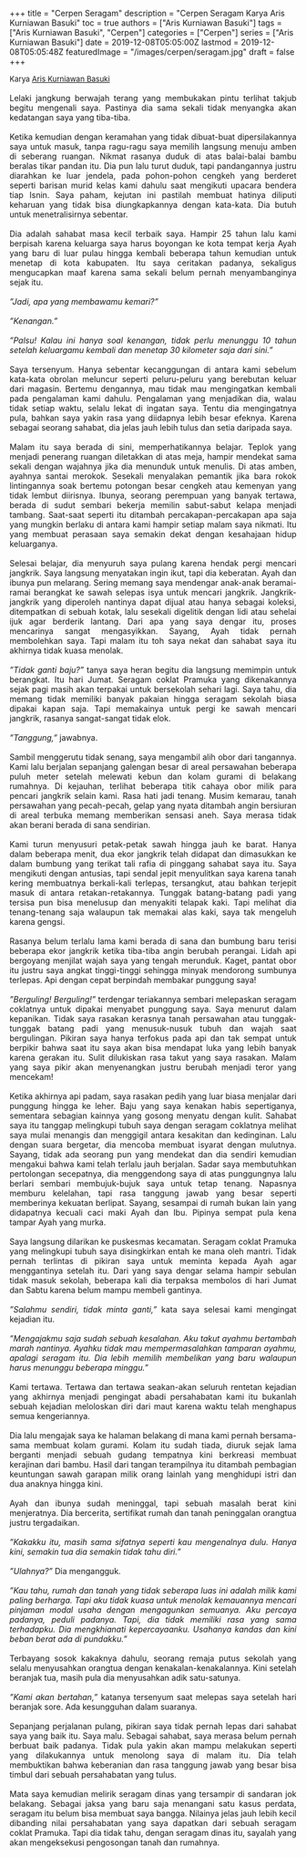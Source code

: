 +++
title = "Cerpen Seragam"
description = "Cerpen Seragam Karya Aris Kurniawan Basuki"
toc = true
authors = ["Aris Kurniawan Basuki"]
tags = ["Aris Kurniawan Basuki", "Cerpen"]
categories = ["Cerpen"]
series = ["Aris Kurniawan Basuki"]
date = 2019-12-08T05:05:00Z
lastmod = 2019-12-08T05:05:48Z
featuredImage = "/images/cerpen/seragam.jpg"
draft = false
+++

<div style="text-align: justify;">
<div style="font-size: small;">Karya <a href="/authors/aris-kurniawan-basuki/" target="_blank">Aris Kurniawan Basuki</a></div><br />
Lelaki jangkung berwajah terang yang membukakan pintu terlihat takjub begitu mengenali saya. Pastinya dia sama sekali tidak menyangka akan kedatangan saya yang tiba-tiba.<br /><br />
Ketika kemudian dengan keramahan yang tidak dibuat-buat dipersilakannya saya untuk masuk, tanpa ragu-ragu saya memilih langsung menuju amben di seberang ruangan. Nikmat rasanya duduk di atas balai-balai bambu beralas tikar pandan itu. Dia pun lalu turut duduk, tapi pandangannya justru diarahkan ke luar jendela, pada pohon-pohon cengkeh yang berderet seperti barisan murid kelas kami dahulu saat mengikuti upacara bendera tiap Isnin. Saya paham, kejutan ini pastilah membuat hatinya diliputi keharuan yang tidak bisa diungkapkannya dengan kata-kata. Dia butuh untuk menetralisirnya sebentar.<br /><br />
Dia adalah sahabat masa kecil terbaik saya. Hampir 25 tahun lalu kami berpisah karena keluarga saya harus boyongan ke kota tempat kerja Ayah yang baru di luar pulau hingga kembali beberapa tahun kemudian untuk menetap di kota kabupaten. Itu saya ceritakan padanya, sekaligus mengucapkan maaf karena sama sekali belum pernah menyambanginya sejak itu.<br /><br />
<i>”Jadi, apa yang membawamu kemari?”</i><br /><br />
<i>”Kenangan.”</i><br /><br />
<i>”Palsu! Kalau ini hanya soal kenangan, tidak perlu menunggu 10 tahun setelah keluargamu kembali dan menetap 30 kilometer saja dari sini.”</i><br /><br />
Saya tersenyum. Hanya sebentar kecanggungan di antara kami sebelum kata-kata obrolan meluncur seperti peluru-peluru yang berebutan keluar dari magasin. Bertemu dengannya, mau tidak mau mengingatkan kembali pada pengalaman kami dahulu. Pengalaman yang menjadikan dia, walau tidak setiap waktu, selalu lekat di ingatan saya. Tentu dia mengingatnya pula, bahkan saya yakin rasa yang diidapnya lebih besar efeknya. Karena sebagai seorang sahabat, dia jelas jauh lebih tulus dan setia daripada saya.<br /><br />
Malam itu saya berada di sini, memperhatikannya belajar. Teplok yang menjadi penerang ruangan diletakkan di atas meja, hampir mendekat sama sekali dengan wajahnya jika dia menunduk untuk menulis. Di atas amben, ayahnya santai merokok. Sesekali menyalakan pemantik jika bara rokok lintingannya soak bertemu potongan besar cengkeh atau kemenyan yang tidak lembut diirisnya. Ibunya, seorang perempuan yang banyak tertawa, berada di sudut sembari bekerja memilin sabut-sabut kelapa menjadi tambang. Saat-saat seperti itu ditambah percakapan-percakapan apa saja yang mungkin berlaku di antara kami hampir setiap malam saya nikmati. Itu yang membuat perasaan saya semakin dekat dengan kesahajaan hidup keluarganya.<br /><br />
Selesai belajar, dia menyuruh saya pulang karena hendak pergi mencari jangkrik. Saya langsung menyatakan ingin ikut, tapi dia keberatan. Ayah dan ibunya pun melarang. Sering memang saya mendengar anak-anak beramai- ramai berangkat ke sawah selepas isya untuk mencari jangkrik. Jangkrik-jangkrik yang diperoleh nantinya dapat dijual atau hanya sebagai koleksi, ditempatkan di sebuah kotak, lalu sesekali digelitik dengan lidi atau sehelai ijuk agar berderik lantang. Dari apa yang saya dengar itu, proses mencarinya sangat mengasyikkan. Sayang, Ayah tidak pernah membolehkan saya. Tapi malam itu toh saya nekat dan sahabat saya itu akhirnya tidak kuasa menolak.<br /><br />
<i>”Tidak ganti baju?”</i> tanya saya heran begitu dia langsung memimpin untuk berangkat. Itu hari Jumat. Seragam coklat Pramuka yang dikenakannya sejak pagi masih akan terpakai untuk bersekolah sehari lagi. Saya tahu, dia memang tidak memiliki banyak pakaian hingga seragam sekolah biasa dipakai kapan saja. Tapi memakainya untuk pergi ke sawah mencari jangkrik, rasanya sangat-sangat tidak elok.<br /><br />
<i>”Tanggung,”</i> jawabnya.<br /><br />
Sambil menggerutu tidak senang, saya mengambil alih obor dari tangannya. Kami lalu berjalan sepanjang galengan besar di areal persawahan beberapa puluh meter setelah melewati kebun dan kolam gurami di belakang rumahnya. Di kejauhan, terlihat beberapa titik cahaya obor milik para pencari jangkrik selain kami. Rasa hati jadi tenang. Musim kemarau, tanah persawahan yang pecah-pecah, gelap yang nyata ditambah angin bersiuran di areal terbuka memang memberikan sensasi aneh. Saya merasa tidak akan berani berada di sana sendirian.<br /><br />
Kami turun menyusuri petak-petak sawah hingga jauh ke barat. Hanya dalam beberapa menit, dua ekor jangkrik telah didapat dan dimasukkan ke dalam bumbung yang terikat tali rafia di pinggang sahabat saya itu. Saya mengikuti dengan antusias, tapi sendal jepit menyulitkan saya karena tanah kering membuatnya berkali-kali terlepas, tersangkut, atau bahkan terjepit masuk di antara retakan-retakannya. Tunggak batang-batang padi yang tersisa pun bisa menelusup dan menyakiti telapak kaki. Tapi melihat dia tenang-tenang saja walaupun tak memakai alas kaki, saya tak mengeluh karena gengsi.<br /><br />
Rasanya belum terlalu lama kami berada di sana dan bumbung baru terisi beberapa ekor jangkrik ketika tiba-tiba angin berubah perangai. Lidah api bergoyang menjilat wajah saya yang tengah merunduk. Kaget, pantat obor itu justru saya angkat tinggi-tinggi sehingga minyak mendorong sumbunya terlepas. Api dengan cepat berpindah membakar punggung saya!<br /><br />
<i>”Berguling! Berguling!”</i> terdengar teriakannya sembari melepaskan seragam coklatnya untuk dipakai menyabet punggung saya. Saya menurut dalam kepanikan. Tidak saya rasakan kerasnya tanah persawahan atau tunggak-tunggak batang padi yang menusuk-nusuk tubuh dan wajah saat bergulingan. Pikiran saya hanya terfokus pada api dan tak sempat untuk berpikir bahwa saat itu saya akan bisa mendapat luka yang lebih banyak karena gerakan itu. Sulit dilukiskan rasa takut yang saya rasakan. Malam yang saya pikir akan menyenangkan justru berubah menjadi teror yang mencekam!<br /><br />
Ketika akhirnya api padam, saya rasakan pedih yang luar biasa menjalar dari punggung hingga ke leher. Baju yang saya kenakan habis sepertiganya, sementara sebagian kainnya yang gosong menyatu dengan kulit. Sahabat saya itu tanggap melingkupi tubuh saya dengan seragam coklatnya melihat saya mulai menangis dan menggigil antara kesakitan dan kedinginan. Lalu dengan suara bergetar, dia mencoba membuat isyarat dengan mulutnya. Sayang, tidak ada seorang pun yang mendekat dan dia sendiri kemudian mengakui bahwa kami telah terlalu jauh berjalan. Sadar saya membutuhkan pertolongan secepatnya, dia menggendong saya di atas punggungnya lalu berlari sembari membujuk-bujuk saya untuk tetap tenang. Napasnya memburu kelelahan, tapi rasa tanggung jawab yang besar seperti memberinya kekuatan berlipat. Sayang, sesampai di rumah bukan lain yang didapatnya kecuali caci maki Ayah dan Ibu. Pipinya sempat pula kena tampar Ayah yang murka.<br /><br />
Saya langsung dilarikan ke puskesmas kecamatan. Seragam coklat Pramuka yang melingkupi tubuh saya disingkirkan entah ke mana oleh mantri. Tidak pernah terlintas di pikiran saya untuk meminta kepada Ayah agar menggantinya setelah itu. Dari yang saya dengar selama hampir sebulan tidak masuk sekolah, beberapa kali dia terpaksa membolos di hari Jumat dan Sabtu karena belum mampu membeli gantinya.<br /><br />
<i>”Salahmu sendiri, tidak minta ganti,”</i> kata saya selesai kami mengingat kejadian itu.<br /><br />
<i>”Mengajakmu saja sudah sebuah kesalahan. Aku takut ayahmu bertambah marah nantinya. Ayahku tidak mau mempermasalahkan tamparan ayahmu, apalagi seragam itu. Dia lebih memilih membelikan yang baru walaupun harus menunggu beberapa minggu.”</i><br /><br />
Kami tertawa. Tertawa dan tertawa seakan-akan seluruh rentetan kejadian yang akhirnya menjadi pengingat abadi persahabatan kami itu bukanlah sebuah kejadian meloloskan diri dari maut karena waktu telah menghapus semua kengeriannya.<br /><br />
Dia lalu mengajak saya ke halaman belakang di mana kami pernah bersama-sama membuat kolam gurami. Kolam itu sudah tiada, diuruk sejak lama berganti menjadi sebuah gudang tempatnya kini berkreasi membuat kerajinan dari bambu. Hasil dari tangan terampilnya itu ditambah pembagian keuntungan sawah garapan milik orang lainlah yang menghidupi istri dan dua anaknya hingga kini.<br /><br />
Ayah dan ibunya sudah meninggal, tapi sebuah masalah berat kini menjeratnya. Dia bercerita, sertifikat rumah dan tanah peninggalan orangtua justru tergadaikan.<br /><br />
<i>”Kakakku itu, masih sama sifatnya seperti kau mengenalnya dulu. Hanya kini, semakin tua dia semakin tidak tahu diri.”</i><br /><br />
<i>”Ulahnya?”</i> Dia mengangguk.<br /><br />
<i>”Kau tahu, rumah dan tanah yang tidak seberapa luas ini adalah milik kami paling berharga. Tapi aku tidak kuasa untuk menolak kemauannya mencari pinjaman modal usaha dengan mengagunkan semuanya. Aku percaya padanya, peduli padanya. Tapi, dia tidak memiliki rasa yang sama terhadapku. Dia mengkhianati kepercayaanku. Usahanya kandas dan kini beban berat ada di pundakku.”</i><br /><br />
Terbayang sosok kakaknya dahulu, seorang remaja putus sekolah yang selalu menyusahkan orangtua dengan kenakalan-kenakalannya. Kini setelah beranjak tua, masih pula dia menyusahkan adik satu-satunya.<br /><br />
<i>”Kami akan bertahan,”</i> katanya tersenyum saat melepas saya setelah hari beranjak sore. Ada kesungguhan dalam suaranya.<br /><br />
Sepanjang perjalanan pulang, pikiran saya tidak pernah lepas dari sahabat saya yang baik itu. Saya malu. Sebagai sahabat, saya merasa belum pernah berbuat baik padanya. Tidak pula yakin akan mampu melakukan seperti yang dilakukannya untuk menolong saya di malam itu. Dia telah membuktikan bahwa keberanian dan rasa tanggung jawab yang besar bisa timbul dari sebuah persahabatan yang tulus.<br /><br />
Mata saya kemudian melirik seragam dinas yang tersampir di sandaran jok belakang. Sebagai jaksa yang baru saja menangani satu kasus perdata, seragam itu belum bisa membuat saya bangga. Nilainya jelas jauh lebih kecil dibanding nilai persahabatan yang saya dapatkan dari sebuah seragam coklat Pramuka. Tapi dia tidak tahu, dengan seragam dinas itu, sayalah yang akan mengeksekusi pengosongan tanah dan rumahnya. </div>
